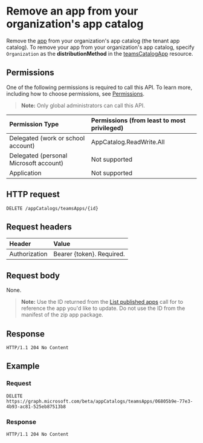 # Remove an app from your organization's app catalog

Remove the [app](../resources/teamscatalogapp.md) from your organization's app catalog (the tenant app catalog). 
To remove your app from your organization's app catalog, specify `Organization` as the **distributionMethod** in the [teamsCatalogApp](../resources/teamscatalogapp.md) resource.

## Permissions

One of the following permissions is required to call this API. To learn more, including how to choose permissions, see [Permissions](https://developer.microsoft.com/graph/docs/concepts/permissions_reference).

>**Note:** Only global administrators can call this API. 

| Permission Type                        | Permissions (from least to most privileged)|
|:----------------------------------     |:-------------|
| Delegated (work or school account)     | AppCatalog.ReadWrite.All |
| Delegated (personal Microsoft account) | Not supported|
| Application                            | Not supported|

## HTTP request
<!-- { "blockType": "ignored" } -->
```http
DELETE /appCatalogs/teamsApps/{id}
```

## Request headers

| Header        | Value           |
|:--------------|:--------------  |
| Authorization | Bearer {token}. Required.  |

## Request body

None.

>**Note:** Use the ID returned from the [List published apps](./teams_apps_list_published.md) call for to reference the app you'd like to update. Do not use the ID from the manifest of the zip app package.

## Response

```
HTTP/1.1 204 No Content
```

## Example

### Request

```http
DELETE https://graph.microsoft.com/beta/appCatalogs/teamsApps/06805b9e-77e3-4b93-ac81-525eb87513b8
```

### Response

```http
HTTP/1.1 204 No Content
```
